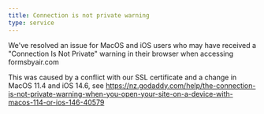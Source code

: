 ```yaml
---
title: Connection is not private warning
type: service
---
```


We've resolved an issue for MacOS and iOS users who may have received a "Connection Is Not Private" warning in their browser when accessing formsbyair.com

This was caused by a conflict with our SSL certificate and a change in MacOS 11.4 and iOS 14.6, see https://nz.godaddy.com/help/the-connection-is-not-private-warning-when-you-open-your-site-on-a-device-with-macos-114-or-ios-146-40579
